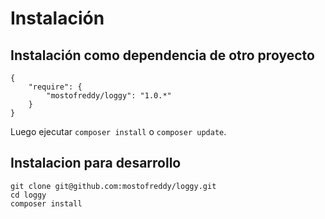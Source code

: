 Instalación
===========

## Instalación como dependencia de otro proyecto

```
{
    "require": {
        "mostofreddy/loggy": "1.0.*"
    }
}
```

Luego ejecutar `composer install` o `composer update`.


## Instalacion para desarrollo

```
git clone git@github.com:mostofreddy/loggy.git
cd loggy
composer install
```
